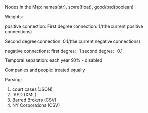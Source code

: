 Nodes in the Map: 
names(str), score(float), good/bad(boolean) 


Weights: 

positive connection: 
First degree connection: 1/(the current positive connections) 

Second degree connection: 0.1/(the current negative connections)

negative connections: 
first degree: -1 
second degree: -0.1 

Temporal separation: each year 90% - disabled

Companies and people: treated equally

Parsing: 
1. court cases (JSON)
2. IAPD (XML)
3. Barred Brokers (CSV)
4. NY Corporations (CSV)

